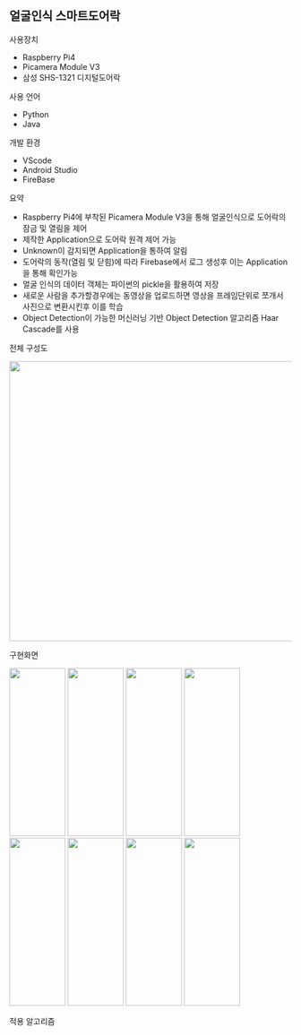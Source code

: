 ## 얼굴인식 스마트도어락

사용장치 
- Raspberry Pi4
- Picamera Module V3
- 삼성 SHS-1321 디지털도어락

사용 언어 
- Python 
- Java

개발 환경 
- VScode 
- Android Studio
- FireBase

요약  
- Raspberry Pi4에 부착된 Picamera Module V3을 통해 얼굴인식으로 도어락의 잠금 및 열림을 제어
- 제작한 Application으로 도어락 원격 제어 가능
- Unknown이 감지되면 Application을 통하여 알림
- 도어락의 동작(열림 및 닫힘)에 따라 Firebase에서 로그 생성후 이는 Application을 통해 확인가능
- 얼굴 인식의 데이터 객체는 파이썬의 pickle을 활용하여 저장
- 새로운 사람을 추가할경우에는 동영상을 업로드하면 영상을 프레임단위로 쪼개서 사진으로 변환시킨후 이를 학습
- Object Detection이 가능한 머신러닝 기반 Object Detection 알고리즘 Haar Cascade를 사용

전체 구성도


<img src="https://github.com/lwonj/Face_Recognition/assets/120168925/57d61612-8084-4232-8759-3283f5de13c1" width="800" height="500"/>

구현화면

<img src="https://github.com/lwonj/Face_Recognition/assets/120168925/8e5e69ef-5688-4a60-831a-9a7ffb72469c" width="100" height="300"/>
<img src="https://github.com/lwonj/Face_Recognition/assets/120168925/cb09030b-0bcb-45c8-baac-dcc0803799ba" width="100" height="300"/>
<img src="https://github.com/lwonj/Face_Recognition/assets/120168925/c212050f-61c0-4253-8108-2afa9d45419b" width="100" height="300"/>
<img src="https://github.com/lwonj/Face_Recognition/assets/120168925/86a2e92f-8dfe-4e5d-9e81-b8203a2b4f58" width="100" height="300"/>
<img src="https://github.com/lwonj/Face_Recognition/assets/120168925/e122612d-ab6d-4239-97e8-50c91efb1aa9" width="100" height="300"/>
<img src="https://github.com/lwonj/Face_Recognition/assets/120168925/eb904b48-7f5a-4e11-a247-d05ca4c167c0" width="100" height="300"/>
<img src="https://github.com/lwonj/Face_Recognition/assets/120168925/f8d28cc1-4401-4759-97c7-47ef7b778a85" width="100" height="300"/>
<img src="https://github.com/lwonj/Face_Recognition/assets/120168925/cac3a8f2-6dbf-4434-a9e7-4b32f5ee65fb" width="100" height="300"/>


적용 알고리즘
